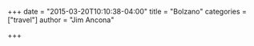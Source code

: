 +++
date = "2015-03-20T10:10:38-04:00"
title = "Bolzano"
categories = ["travel"]
author = "Jim Ancona"

+++

